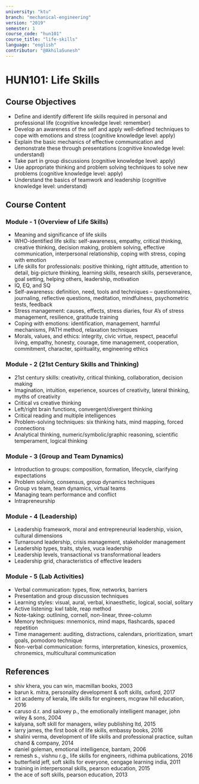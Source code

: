 ```yaml
---
university: "ktu"
branch: "mechanical-engineering"
version: "2019"
semester: 1
course_code: "hun101"
course_title: "life-skills"
language: "english"
contributor: "@AkhilaSunesh"
---
```


# HUN101: Life Skills

## Course Objectives

* Define and identify different life skills required in personal and professional life (cognitive knowledge level: remember)
* Develop an awareness of the self and apply well-defined techniques to cope with emotions and stress (cognitive knowledge level: apply)
* Explain the basic mechanics of effective communication and demonstrate these through presentations (cognitive knowledge level: understand)
* Take part in group discussions (cognitive knowledge level: apply)
* Use appropriate thinking and problem solving techniques to solve new problems (cognitive knowledge level: apply)
* Understand the basics of teamwork and leadership (cognitive knowledge level: understand)

## Course Content

### Module - 1 (Overview of Life Skills)

* Meaning and significance of life skills  
* WHO-identified life skills: self-awareness, empathy, critical thinking, creative thinking, decision making, problem solving, effective communication, interpersonal relationship, coping with stress, coping with emotion  
* Life skills for professionals: positive thinking, right attitude, attention to detail, big-picture thinking, learning skills, research skills, perseverance, goal setting, helping others, leadership, motivation  
* IQ, EQ, and SQ  
* Self-awareness: definition, need, tools and techniques – questionnaires, journaling, reflective questions, meditation, mindfulness, psychometric tests, feedback  
* Stress management: causes, effects, stress diaries, four A’s of stress management, resilience, gratitude training  
* Coping with emotions: identification, management, harmful mechanisms, PATH method, relaxation techniques  
* Morals, values, and ethics: integrity, civic virtue, respect, peaceful living, empathy, honesty, courage, time management, cooperation, commitment, character, spirituality, engineering ethics  

### Module - 2 (21st Century Skills and Thinking)

* 21st century skills: creativity, critical thinking, collaboration, decision making  
* Imagination, intuition, experience, sources of creativity, lateral thinking, myths of creativity  
* Critical vs creative thinking  
* Left/right brain functions, convergent/divergent thinking  
* Critical reading and multiple intelligences  
* Problem-solving techniques: six thinking hats, mind mapping, forced connections  
* Analytical thinking, numeric/symbolic/graphic reasoning, scientific temperament, logical thinking  

### Module - 3 (Group and Team Dynamics)

* Introduction to groups: composition, formation, lifecycle, clarifying expectations  
* Problem solving, consensus, group dynamics techniques  
* Group vs team, team dynamics, virtual teams  
* Managing team performance and conflict  
* Intrapreneurship  

### Module - 4 (Leadership)

* Leadership framework, moral and entrepreneurial leadership, vision, cultural dimensions  
* Turnaround leadership, crisis management, stakeholder management  
* Leadership types, traits, styles, vuca leadership  
* Leadership levels, transactional vs transformational leaders  
* Leadership grid, characteristics of effective leaders  

### Module - 5 (Lab Activities)

* Verbal communication: types, flow, networks, barriers  
* Presentation and group discussion techniques  
* Learning styles: visual, aural, verbal, kinaesthetic, logical, social, solitary  
* Active listening: kwl table, reap method  
* Note-taking: outlining, cornell, non-linear, three-column  
* Memory techniques: mnemonics, mind maps, flashcards, spaced repetition  
* Time management: auditing, distractions, calendars, prioritization, smart goals, pomodoro technique  
* Non-verbal communication: forms, interpretation, kinesics, proxemics, chronemics, multicultural communication  

## References

* shiv khera, you can win, macmillan books, 2003  
* barun k. mitra, personality development & soft skills, oxford, 2017  
* ict academy of kerala, life skills for engineers, mcgraw hill education, 2016  
* caruso d.r. and salovey p., the emotionally intelligent manager, john wiley & sons, 2004  
* kalyana, soft skill for managers, wiley publishing ltd, 2015  
* larry james, the first book of life skills, embassy books, 2016  
* shalini verma, development of life skills and professional practice, sultan chand & company, 2014  
* daniel goleman, emotional intelligence, bantam, 2006  
* remesh s., vishnu r.g., life skills for engineers, ridhima publications, 2016  
* butterfield jeff, soft skills for everyone, cengage learning india, 2011  
* training in interpersonal skills, pearson education, 2015  
* the ace of soft skills, pearson education, 2013  
